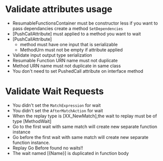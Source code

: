﻿# Validate attributes usage
* ResumableFunctionsContainer must be constructor less if you want to pass dependancies create a method `SetDependencies`
* [PushCallAttribute] must applied to a method you want to wait
* [PushCallAttribute] 
	* method must have one input that is serializable
	* MethodUrn must not be empty if attribute applied
* Validate input output type serialization
* Resumable Function URN name must not duplicate
* Method URN name must not duplicate in same class
* You don't need to set PushedCall attribute on interface method

# Validate Wait Requests
* You didn't set the `MatchExpression` for wait
* You didn't set the `AfterMatchAction` for wait
* When the replay type is [XX_NewMatch],the wait to replay  must be of type [MethodWait]
* Go to the first wait with same match will create new separate function instance
* Go before the first wait with same match will create new separate function instance.
* Replay Go Before found no waits!!
* The wait named [{Name}] is duplicated in function body